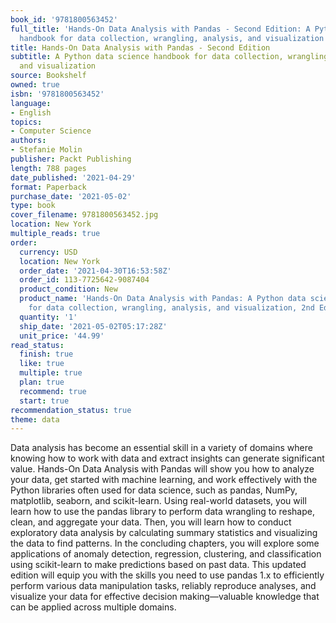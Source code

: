 ```yaml
---
book_id: '9781800563452'
full_title: 'Hands-On Data Analysis with Pandas - Second Edition: A Python data science
  handbook for data collection, wrangling, analysis, and visualization'
title: Hands-On Data Analysis with Pandas - Second Edition
subtitle: A Python data science handbook for data collection, wrangling, analysis,
  and visualization
source: Bookshelf
owned: true
isbn: '9781800563452'
language:
- English
topics:
- Computer Science
authors:
- Stefanie Molin
publisher: Packt Publishing
length: 788 pages
date_published: '2021-04-29'
format: Paperback
purchase_date: '2021-05-02'
type: book
cover_filename: 9781800563452.jpg
location: New York
multiple_reads: true
order:
  currency: USD
  location: New York
  order_date: '2021-04-30T16:53:58Z'
  order_id: 113-7725642-9087404
  product_condition: New
  product_name: 'Hands-On Data Analysis with Pandas: A Python data science handbook
    for data collection, wrangling, analysis, and visualization, 2nd Edition'
  quantity: '1'
  ship_date: '2021-05-02T05:17:28Z'
  unit_price: '44.99'
read_status:
  finish: true
  like: true
  multiple: true
  plan: true
  recommend: true
  start: true
recommendation_status: true
theme: data
---
```

Data analysis has become an essential skill in a variety of domains where knowing how to work with data and extract insights can generate significant value. Hands-On Data Analysis with Pandas will show you how to analyze your data, get started with machine learning, and work effectively with the Python libraries often used for data science, such as pandas, NumPy, matplotlib, seaborn, and scikit-learn.
Using real-world datasets, you will learn how to use the pandas library to perform data wrangling to reshape, clean, and aggregate your data. Then, you will learn how to conduct exploratory data analysis by calculating summary statistics and visualizing the data to find patterns. In the concluding chapters, you will explore some applications of anomaly detection, regression, clustering, and classification using scikit-learn to make predictions based on past data.
This updated edition will equip you with the skills you need to use pandas 1.x to efficiently perform various data manipulation tasks, reliably reproduce analyses, and visualize your data for effective decision making—valuable knowledge that can be applied across multiple domains.


